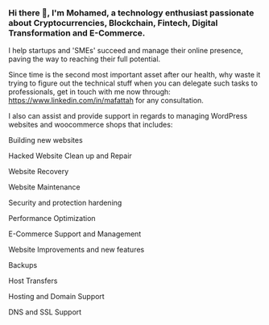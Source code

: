 
### Hi there 👋, I'm Mohamed, a technology enthusiast passionate about Cryptocurrencies, Blockchain, Fintech, Digital Transformation and E-Commerce.

I help startups and 'SMEs' succeed and manage their online presence, paving the way to reaching their full potential.

Since time is the second most important asset after our health, why waste it trying to figure out the technical stuff when you can delegate such tasks to professionals, get in touch with me now through: https://www.linkedin.com/in/mafattah for any consultation.

I also can assist and provide support in regards to managing WordPress websites and woocommerce shops that includes:

Building new websites

Hacked Website Clean up and Repair

Website Recovery

Website Maintenance

Security and protection hardening

Performance Optimization

E-Commerce Support and Management

Website Improvements and new features

Backups

Host Transfers

Hosting and Domain Support

DNS and SSL Support

<!--
**mohamedahmedabdelfattah/mohamedahmedabdelfattah** is a ✨ _special_ ✨ repository because its `README.md` (this file) appears on your GitHub profile.

Here are some ideas to get you started:

- 🔭 I’m currently working on ...
- 🌱 I’m currently learning ...
- 👯 I’m looking to collaborate on ...
- 🤔 I’m looking for help with ...
- 💬 Ask me about ...
- 📫 How to reach me: ...
- 😄 Pronouns: ...
- ⚡ Fun fact: ...
-->
